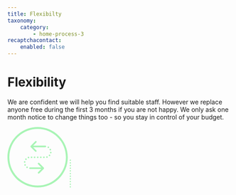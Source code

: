 ```yaml
---
title: Flexibilty
taxonomy:
    category:
        - home-process-3
recaptchacontact:
    enabled: false
---
```


# Flexibility

We are confident we will help you find suitable staff. However we replace anyone free during the first 3 months if you are not happy. We only ask one month notice to change things too - so you stay in control of your budget.

<p>
<svg xmlns="http://www.w3.org/2000/svg" xmlns:xlink="http://www.w3.org/1999/xlink" version="1.1" id="home-process-step-3" x="0px" y="0px" width="135.8px" height="135.8px" viewBox="0 0 135.8 135.8" enable-background="new 0 0 135.8 135.8" xml:space="preserve">
<g>
	<path fill="#A8F4B5" d="M67.9,135.8C30.5,135.8,0,105.4,0,67.9C0,30.5,30.5,0,67.9,0s67.9,30.5,67.9,67.9   C135.8,105.4,105.4,135.8,67.9,135.8z M67.9,4.2C32.8,4.2,4.2,32.8,4.2,67.9c0,35.1,28.6,63.7,63.7,63.7s63.7-28.6,63.7-63.7   C131.6,32.8,103,4.2,67.9,4.2z"/>
</g>
<g>
	<path fill="#A8F4B5" d="M49,68c-0.3-1-1.3-1.5-2.2-1.2c-1,0.3-1.5,1.3-1.2,2.2c0.2,0.8,0.9,1.3,1.7,1.3c0.2,0,0.3,0,0.5-0.1   C48.7,70,49.3,69,49,68L49,68z M49,68"/>
	<path fill="#A8F4B5" d="M45.1,89c-0.8-0.5-2-0.3-2.5,0.5c-0.5,0.8-0.3,2,0.5,2.5c0.3,0.2,0.6,0.3,1,0.3c0.6,0,1.2-0.3,1.5-0.8   C46.2,90.6,46,89.5,45.1,89L45.1,89z M45.1,89"/>
	<path fill="#A8F4B5" d="M56,68c0-1-0.8-1.8-1.8-1.8c-1,0-1.8,0.8-1.8,1.8s0.8,1.8,1.8,1.8C55.2,69.8,56,69,56,68L56,68z M56,68"/>
	<path fill="#A8F4B5" d="M38.7,80.3c0.9,0,1.7-0.6,1.8-1.5c0.1-1-0.5-1.9-1.5-2c-1-0.1-1.9,0.5-2,1.5c-0.1,1,0.6,1.9,1.5,2   C38.5,80.3,38.6,80.3,38.7,80.3L38.7,80.3z M38.7,80.3"/>
	<path fill="#A8F4B5" d="M42.9,73.4c0.6-0.8,0.6-1.9-0.2-2.5c-0.8-0.6-1.9-0.6-2.5,0.2c-0.6,0.8-0.6,1.9,0.2,2.5   c0.3,0.3,0.8,0.4,1.2,0.4C42,74.1,42.5,73.9,42.9,73.4L42.9,73.4z M42.9,73.4"/>
	<path fill="#A8F4B5" d="M96.4,52.6c0.3,0,0.5-0.1,0.8-0.2c0.9-0.4,1.3-1.5,0.9-2.4c-0.4-0.9-1.5-1.3-2.4-0.9   c-0.9,0.4-1.3,1.5-0.9,2.4C95.1,52.2,95.8,52.6,96.4,52.6L96.4,52.6z M96.4,52.6"/>
	<path fill="#A8F4B5" d="M62.9,68c0-1-0.8-1.8-1.8-1.8c-1,0-1.8,0.8-1.8,1.8s0.8,1.8,1.8,1.8C62.1,69.8,62.9,69,62.9,68L62.9,68z    M62.9,68"/>
	<path fill="#A8F4B5" d="M38.9,83.7C38,84.1,37.6,85.1,38,86c0.3,0.7,1,1.1,1.6,1.1c0.3,0,0.5-0.1,0.8-0.2c0.9-0.4,1.3-1.5,0.9-2.4   C40.9,83.6,39.8,83.2,38.9,83.7L38.9,83.7z M38.9,83.7"/>
	<path fill="#A8F4B5" d="M88.4,65.8c-1,0.3-1.5,1.3-1.2,2.3c0.2,0.8,0.9,1.3,1.7,1.3c0.2,0,0.3,0,0.5-0.1c1-0.3,1.5-1.3,1.2-2.3   C90.3,66,89.3,65.5,88.4,65.8L88.4,65.8z M88.4,65.8"/>
	<path fill="#A8F4B5" d="M95.8,62.4c-0.8-0.6-1.9-0.6-2.5,0.2c-0.6,0.8-0.6,1.9,0.2,2.5c0.3,0.3,0.8,0.4,1.2,0.4   c0.5,0,1-0.2,1.4-0.6C96.6,64.2,96.5,63.1,95.8,62.4L95.8,62.4z M95.8,62.4"/>
	<path fill="#A8F4B5" d="M69.9,68c0-1-0.8-1.8-1.8-1.8c-1,0-1.8,0.8-1.8,1.8s0.8,1.8,1.8,1.8C69.1,69.8,69.9,69,69.9,68L69.9,68z    M69.9,68"/>
	<path fill="#A8F4B5" d="M93.5,46.5c0.5-0.8,0.3-2-0.5-2.5c-0.8-0.5-2-0.3-2.5,0.5c-0.5,0.8-0.3,2,0.5,2.5c0.3,0.2,0.6,0.3,1,0.3   C92.5,47.4,93.1,47.1,93.5,46.5L93.5,46.5z M93.5,46.5"/>
	<path fill="#A8F4B5" d="M82,66.2c-1,0-1.8,0.8-1.8,1.8s0.8,1.8,1.8,1.8c1,0,1.8-0.8,1.8-1.8S83,66.2,82,66.2L82,66.2z M82,66.2"/>
	<path fill="#A8F4B5" d="M76.8,68c0-1-0.8-1.8-1.8-1.8c-1,0-1.8,0.8-1.8,1.8s0.8,1.8,1.8,1.8C76,69.8,76.8,69,76.8,68L76.8,68z    M76.8,68"/>
	<path fill="#A8F4B5" d="M97.7,55.7c-1-0.1-1.9,0.6-2,1.5c-0.1,1,0.6,1.9,1.5,2c0.1,0,0.2,0,0.3,0c0.9,0,1.7-0.6,1.8-1.6   C99.4,56.8,98.7,55.9,97.7,55.7L97.7,55.7z M97.7,55.7"/>
	<path fill="#A8F4B5" d="M85.4,41.8H57.9l7.3-7.3c0.7-0.7,0.7-1.8,0-2.6c-0.7-0.7-1.8-0.7-2.6,0L52.2,42.4c-0.7,0.7-0.7,1.8,0,2.6   l10.3,10.3c0.3,0.3,0.8,0.5,1.3,0.5c0.5,0,0.9-0.2,1.3-0.5c0.7-0.7,0.7-1.8,0-2.6l-7.3-7.3h27.5c1,0,1.8-0.8,1.8-1.8   C87.2,42.7,86.4,41.8,85.4,41.8L85.4,41.8z M85.4,41.8"/>
	<path fill="#A8F4B5" d="M71.5,80.8c-0.7-0.7-1.8-0.7-2.6,0c-0.7,0.7-0.7,1.8,0,2.6l7.3,7.3H50.8c-1,0-1.8,0.8-1.8,1.8   c0,1,0.8,1.8,1.8,1.8h25.4l-7.3,7.3c-0.7,0.7-0.7,1.8,0,2.6c0.3,0.3,0.8,0.5,1.3,0.5c0.5,0,0.9-0.2,1.3-0.5l10.3-10.3   c0.7-0.7,0.7-1.8,0-2.6L71.5,80.8z M71.5,80.8"/>
</g>
</svg>
<svg version="1.1" id="home-process-arrow-3" xmlns="http://www.w3.org/2000/svg" xmlns:xlink="http://www.w3.org/1999/xlink" x="0px" y="0px"
	 width="3px" height="63px" viewBox="0 0 3 63" style="enable-background:new 0 0 3 63;" xml:space="preserve">
<style type="text/css">
	.st0{fill:none;stroke:#A8F4B5;stroke-width:3;stroke-linecap:round;stroke-dasharray:1.000000e-03,6;}
</style>
<path id="Shape_1_copy" class="st0" d="M1.5,1.5v64.4"/>
</svg>
</p>